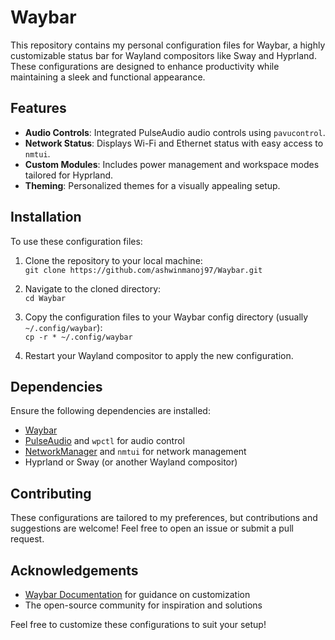 # Waybar

This repository contains my personal configuration files for Waybar, a highly customizable status bar for Wayland compositors like Sway and Hyprland. These configurations are designed to enhance productivity while maintaining a sleek and functional appearance.

## Features

- **Audio Controls**: Integrated PulseAudio audio controls using `pavucontrol`.
- **Network Status**: Displays Wi-Fi and Ethernet status with easy access to `nmtui`.
- **Custom Modules**: Includes power management and workspace modes tailored for Hyprland.
- **Theming**: Personalized themes for a visually appealing setup.

## Installation

To use these configuration files:

1. Clone the repository to your local machine:  
   `git clone https://github.com/ashwinmanoj97/Waybar.git`

2. Navigate to the cloned directory:  
   `cd Waybar`

3. Copy the configuration files to your Waybar config directory (usually `~/.config/waybar`):  
   `cp -r * ~/.config/waybar`

4. Restart your Wayland compositor to apply the new configuration.

## Dependencies

Ensure the following dependencies are installed:

- [Waybar](https://github.com/Alexays/Waybar)
- [PulseAudio](https://pulseaudio.org/) and `wpctl` for audio control
- [NetworkManager](https://wiki.archlinux.org/title/NetworkManager) and `nmtui` for network management
- Hyprland or Sway (or another Wayland compositor)

## Contributing

These configurations are tailored to my preferences, but contributions and suggestions are welcome! Feel free to open an issue or submit a pull request.

## Acknowledgements

- [Waybar Documentation](https://github.com/Alexays/Waybar/wiki) for guidance on customization
- The open-source community for inspiration and solutions

Feel free to customize these configurations to suit your setup!
